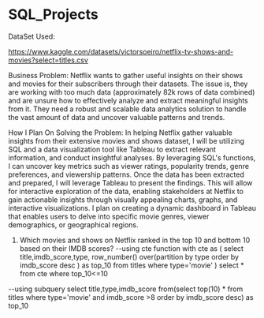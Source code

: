 # SQL_Projects

DataSet Used:

https://www.kaggle.com/datasets/victorsoeiro/netflix-tv-shows-and-movies?select=titles.csv

Business Problem: Netflix wants to gather useful insights on their shows and movies for their subscribers through their datasets. The issue is, they are working with too much data (approximately 82k rows of data combined) and are unsure how to effectively analyze and extract meaningful insights from it. They need a robust and scalable data analytics solution to handle the vast amount of data and uncover valuable patterns and trends.

How I Plan On Solving the Problem: In helping Netflix gather valuable insights from their extensive movies and shows dataset, I will be utilizing SQL and a data visualization tool like Tableau to extract relevant information, and conduct insightful analyses. By leveraging SQL's functions, I can uncover key metrics such as viewer ratings, popularity trends, genre preferences, and viewership patterns. Once the data has been extracted and prepared, I will leverage Tableau to present the findings. This will allow for interactive exploration of the data, enabling stakeholders at Netflix to gain actionable insights through visually appealing charts, graphs, and interactive visualizations. I plan on creating a dynamic dashboard in Tableau that enables users to delve into specific movie genres, viewer demographics, or geographical regions.


1. Which movies and shows on Netflix ranked in the top 10 and bottom 10 based on their IMDB scores?
--using cte function
with cte as (
select title,imdb_score,type,
row_number() over(partition by type order by imdb_score desc ) as top_10
from titles
where type='movie'
)
select * from cte
where top_10<=10

--using subquery
select title,type,imdb_score from(select top(10) *  from titles
where type='movie'
and imdb_score >8
order by imdb_score desc) as top_10

